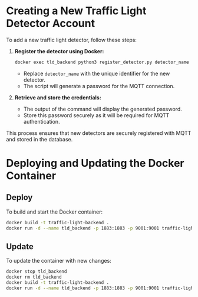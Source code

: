 # Creating a New Traffic Light Detector Account

To add a new traffic light detector, follow these steps:

1. **Register the detector using Docker:**
   ```bash
   docker exec tld_backend python3 register_detector.py detector_name
   ```

   - Replace `detector_name` with the unique identifier for the new detector.
   - The script will generate a password for the MQTT connection.

2. **Retrieve and store the credentials:**
   - The output of the command will display the generated password.
   - Store this password securely as it will be required for MQTT authentication.

This process ensures that new detectors are securely registered with MQTT and stored in the database.

# Deploying and Updating the Docker Container

## Deploy
To build and start the Docker container:
```bash
docker build -t traffic-light-backend .
docker run -d --name tld_backend -p 1883:1883 -p 9001:9001 traffic-light-backend
```

## Update
To update the container with new changes:
```bash
docker stop tld_backend
docker rm tld_backend
docker build -t traffic-light-backend .
docker run -d --name tld_backend -p 1883:1883 -p 9001:9001 traffic-light-backend
```
